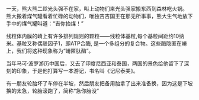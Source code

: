 一天，熊大熊二趁光头强不在家，叫上动物们来光头强家搬东西到森林吃火锅。
熊大搬着煤气罐看着忙碌的动物们，唯独吉吉国王在那无所事事，熊大生气地放下手中的煤气罐叫道：“吉你抬煤！”

线粒体内膜的嵴上有许多排列规则的颗粒——线粒体基粒,每个基粒间距约10纳米。基粒又称偶联因子1，即ATP合酶, 是一个多组分的复合物。这些酶隐匿在嵴上，我们将这种现象称为“嵴匿肽酶”。

当年马可·波罗游历中国后，又去了印度尼西亚和泰国，两国的景色给他留下了深刻的印象，于是他打算写一本游记，书名叫《记尼泰美》。

有一朋友轮胎坏了车停在半坡，然后朋友把备用胎拿了出来准备换，因为这是下坡换的太急，轮胎滚跑了，简称“急你胎没”